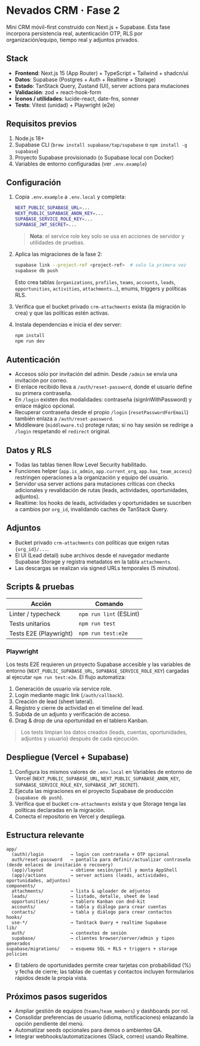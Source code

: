 # Nevados CRM · Fase 2

Mini CRM móvil-first construido con Next.js + Supabase. Esta fase incorpora persistencia real, autenticación OTP, RLS por organización/equipo, tiempo real y adjuntos privados.

## Stack

- **Frontend**: Next.js 15 (App Router) + TypeScript + Tailwind + shadcn/ui
- **Datos**: Supabase (Postgres + Auth + Realtime + Storage)
- **Estado**: TanStack Query, Zustand (UI), server actions para mutaciones
- **Validación**: zod + react-hook-form
- **Íconos / utilidades**: lucide-react, date-fns, sonner
- **Tests**: Vitest (unidad) + Playwright (e2e)

## Requisitos previos

1. Node.js 18+
2. Supabase CLI (`brew install supabase/tap/supabase` o `npm install -g supabase`)
3. Proyecto Supabase provisionado (o Supabase local con Docker)
4. Variables de entorno configuradas (ver `.env.example`)

## Configuración

1. Copia `.env.example` a `.env.local` y completa:
   ```bash
   NEXT_PUBLIC_SUPABASE_URL=...
   NEXT_PUBLIC_SUPABASE_ANON_KEY=...
   SUPABASE_SERVICE_ROLE_KEY=...
   SUPABASE_JWT_SECRET=...
   ```
   > **Nota**: el service role key solo se usa en acciones de servidor y utilidades de pruebas.

2. Aplica las migraciones de la fase 2:
   ```bash
   supabase link --project-ref <project-ref>  # solo la primera vez
   supabase db push
   ```
   Esto crea tablas (`organizations`, `profiles`, `teams`, `accounts`, `leads`, `opportunities`, `activities`, `attachments`…), enums, triggers y políticas RLS.

3. Verifica que el bucket privado `crm-attachments` exista (la migración lo crea) y que las políticas estén activas.

4. Instala dependencias e inicia el dev server:
   ```bash
   npm install
   npm run dev
   ```

## Autenticación

- Accesos sólo por invitación del admin. Desde `/admin` se envía una invitación por correo.
- El enlace recibido lleva a `/auth/reset-password`, donde el usuario define su primera contraseña.
- En `/login` existen dos modalidades: contraseña (signInWithPassword) y enlace mágico opcional.
- Recuperar contraseña desde el propio `/login` (`resetPasswordForEmail`) también enlaza a `/auth/reset-password`.
- Middleware (`middleware.ts`) protege rutas; si no hay sesión se redirige a `/login` respetando el `redirect` original.

## Datos y RLS

- Todas las tablas tienen Row Level Security habilitado.
- Funciones helper (`app.is_admin`, `app.current_org`, `app.has_team_access`) restringen operaciones a la organización y equipo del usuario.
- Servidor usa server actions para mutaciones críticas con checks adicionales y revalidación de rutas (leads, actividades, oportunidades, adjuntos).
- Realtime: los hooks de leads, actividades y oportunidades se suscriben a cambios por `org_id`, invalidando caches de TanStack Query.

## Adjuntos

- Bucket privado `crm-attachments` con políticas que exigen rutas `{org_id}/...`.
- El UI (Lead detail) sube archivos desde el navegador mediante Supabase Storage y registra metadatos en la tabla `attachments`.
- Las descargas se realizan vía signed URLs temporales (5 minutos).

## Scripts & pruebas

| Acción | Comando |
| --- | --- |
| Linter / typecheck | `npm run lint` (ESLint) |
| Tests unitarios | `npm run test` |
| Tests E2E (Playwright) | `npm run test:e2e` |

### Playwright

Los tests E2E requieren un proyecto Supabase accesible y las variables de entorno (`NEXT_PUBLIC_SUPABASE_URL`, `SUPABASE_SERVICE_ROLE_KEY`) cargadas al ejecutar `npm run test:e2e`. El flujo automatiza:

1. Generación de usuario vía service role.
2. Login mediante magic link (`/auth/callback`).
3. Creación de lead (sheet lateral).
4. Registro y cierre de actividad en el timeline del lead.
5. Subida de un adjunto y verificación de acceso.
6. Drag & drop de una oportunidad en el tablero Kanban.

> Los tests limpian los datos creados (leads, cuentas, oportunidades, adjuntos y usuario) después de cada ejecución.

## Despliegue (Vercel + Supabase)

1. Configura los mismos valores de `.env.local` en Variables de entorno de Vercel (`NEXT_PUBLIC_SUPABASE_URL`, `NEXT_PUBLIC_SUPABASE_ANON_KEY`, `SUPABASE_SERVICE_ROLE_KEY`, `SUPABASE_JWT_SECRET`).
2. Ejecuta las migraciones en el proyecto Supabase de producción (`supabase db push`).
3. Verifica que el bucket `crm-attachments` exista y que Storage tenga las políticas declaradas en la migración.
4. Conecta el repositorio en Vercel y despliega.

## Estructura relevante

```
app/
  (auth)/login          → login con contraseña + OTP opcional
  auth/reset-password   → pantalla para definir/actualizar contraseña (desde enlaces de invitación o recovery)
  (app)/layout          → obtiene sesión/perfil y monta AppShell
  (app)/actions         → server actions (leads, actividades, oportunidades, adjuntos)
components/
  attachments/          → lista & uploader de adjuntos
  leads/                → listado, detalle, sheet de lead
  opportunities/        → tablero Kanban con dnd-kit
  accounts/             → tabla y diálogo para crear cuentas
  contacts/             → tabla y diálogo para crear contactos
hooks/
  use-*/                → TanStack Query + realtime Supabase
lib/
  auth/                 → contextos de sesión
  supabase/             → clientes browser/server/admin y tipos generados
supabase/migrations/    → esquema SQL + RLS + triggers + storage policies
```

- El tablero de oportunidades permite crear tarjetas con probabilidad (%) y fecha de cierre; las tablas de cuentas y contactos incluyen formularios rápidos desde la propia vista.

## Próximos pasos sugeridos

- Ampliar gestión de equipos (`teams`/`team_members`) y dashboards por rol.
- Consolidar preferencias de usuario (idioma, notificaciones) enlazando la opción pendiente del menú.
- Automatizar seeds opcionales para demos o ambientes QA.
- Integrar webhooks/automatizaciones (Slack, correo) usando Realtime.

